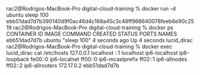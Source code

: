 rac2@Rodrigos-MacBook-Pro digital-cloud-training % docker run -d ubuntu sleep 100
ebb51dad7d7b390140d9f0ac46d4c168a45c3c48ff968640078feeb6e90c2519
rac2@Rodrigos-MacBook-Pro digital-cloud-training % docker ps
CONTAINER ID   IMAGE     COMMAND       CREATED         STATUS         PORTS     NAMES
ebb51dad7d7b   ubuntu    "sleep 100"   4 seconds ago   Up 4 seconds             lucid_dirac
rac2@Rodrigos-MacBook-Pro digital-cloud-training % docker exec lucid_dirac cat /etc/hosts
127.0.0.1	localhost
::1	localhost ip6-localhost ip6-loopback
fe00::0	ip6-localnet
ff00::0	ip6-mcastprefix
ff02::1	ip6-allnodes
ff02::2	ip6-allrouters
172.17.0.2	ebb51dad7d7b

